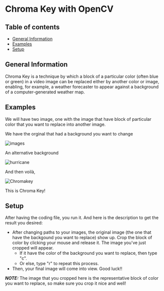 # Chroma Key with OpenCV

## Table of contents
* [General Information](#general-information)
* [Examples](#examples)
* [Setup](#setup)

## General Information
Chroma Key is a technique by which a block of a particular color (often blue or green) in a video image can be replaced either by another color or image, enabling, for example, a weather forecaster to appear against a background of a computer-generated weather map.

## Examples
We will have two image, one with the image that have block of particular color that you want to replace into another image.

We have the orginal that had a background you want to change

![images](https://user-images.githubusercontent.com/75088003/225689897-460f991e-6020-4251-bcf0-e6e31bf5ccfb.jpg) 

An alternative background

![hurricane](https://user-images.githubusercontent.com/75088003/225690252-07634b00-2d32-402a-a9bd-4f64c570df5d.jpg) 

And then voilà,

![Chromakey](https://user-images.githubusercontent.com/75088003/225690513-e11b936c-0688-46a0-9415-66eb87e3dd53.jpg)

This is Chroma Key!

## Setup

After having the coding file, you run it. And here is the description to get the result you desired:
* After changing paths to your images, the original image (the one that have the backgound you want to replace) show up. Crop the block of color by clicking your mouse and release it. The image you've just cropped will appear.
  * If it have the color of the background you want to replace, then type "c".
  * Or else, type "r" to repeat this process.
* Then, your final image will come into view. Good luck!!

**_NOTE:_**  The image that you cropped here is the representative block of color you want to replace, so make sure you crop it nice and well!
